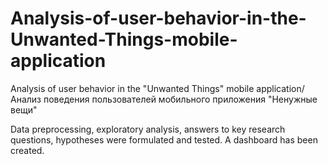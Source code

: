 # Analysis-of-user-behavior-in-the-Unwanted-Things-mobile-application
Analysis of user behavior in the "Unwanted Things" mobile application/Анализ поведения пользователей мобильного приложения "Ненужные вещи"

Data preprocessing, exploratory analysis, answers to key research questions, hypotheses were formulated and tested. A dashboard has been created.
